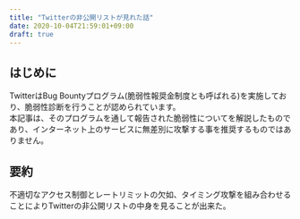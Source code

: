 ```yaml
---
title: "Twitterの非公開リストが見れた話"
date: 2020-10-04T21:59:01+09:00
draft: true
---
```


## はじめに
TwitterはBug Bountyプログラム(脆弱性報奨金制度とも呼ばれる)を実施しており、脆弱性診断を行うことが認められています。  
本記事は、そのプログラムを通して報告された脆弱性についてを解説したものであり、インターネット上のサービスに無差別に攻撃する事を推奨するものではありません。  

## 要約
不適切なアクセス制御とレートリミットの欠如、タイミング攻撃を組み合わせることによりTwitterの非公開リストの中身を見ることが出来た。  

##
